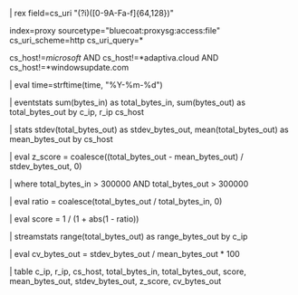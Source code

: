 | rex field=cs_uri "(?i)([0-9A-Fa-f]{64,128})"



index=proxy sourcetype="bluecoat:proxysg:access:file" cs_uri_scheme=http cs_uri_query=*

cs_host!=*microsoft* AND cs_host!=*adaptiva.cloud AND cs_host!=*windowsupdate.com

| eval time=strftime(time, "%Y-%m-%d")

| eventstats sum(bytes_in) as total_bytes_in, sum(bytes_out) as total_bytes_out by c_ip, r_ip cs_host

| stats stdev(total_bytes_out) as stdev_bytes_out, mean(total_bytes_out) as mean_bytes_out by cs_host

| eval z_score = coalesce((total_bytes_out - mean_bytes_out) / stdev_bytes_out, 0)

| where total_bytes_in > 300000 AND total_bytes_out > 300000

| eval ratio = coalesce(total_bytes_out / total_bytes_in, 0)

| eval score = 1 / (1 + abs(1 - ratio))

| streamstats range(total_bytes_out) as range_bytes_out by c_ip

| eval cv_bytes_out = stdev_bytes_out / mean_bytes_out * 100

| table c_ip, r_ip, cs_host, total_bytes_in, total_bytes_out, score, mean_bytes_out, stdev_bytes_out, z_score, cv_bytes_out
